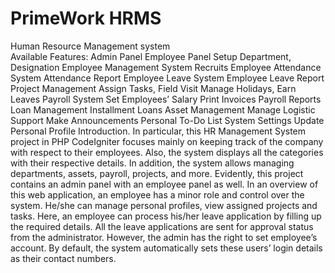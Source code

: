 # PrimeWork HRMS
Human Resource Management system </br>
Available Features:
Admin Panel
Employee Panel
Setup Department, Designation
Employee Management System
Recruits
Employee Attendance System
Attendance Report
Employee Leave System
Employee Leave Report
Project Management
Assign Tasks, Field Visit
Manage Holidays, Earn Leaves
Payroll System
Set Employees’ Salary
Print Invoices
Payroll Reports
Loan Management
Installment Loans
Asset Management
Manage Logistic Support
Make Announcements
Personal To-Do List
System Settings
Update Personal Profile
Introduction.
In particular, this HR Management System project in PHP CodeIgniter focuses mainly on keeping track of the company with respect to their employees. Also, the system displays all the categories with their respective details. In addition, the system allows managing departments, assets, payroll, projects, and more. Evidently, this project contains an admin panel with an employee panel as well. In an overview of this web application, an employee has a minor role and control over the system. He/she can manage personal profiles, view assigned projects and tasks. Here, an employee can process his/her leave application by filling up the required details. All the leave applications are sent for approval status from the administrator. However, the admin has the right to set employee’s account. By default, the system automatically sets these users’ login details as their contact numbers.

